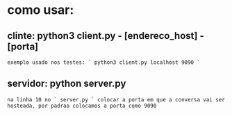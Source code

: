 # como usar:
   ## clinte: python3 client.py - [endereco_host] - [porta]
    exemplo usado nos testes: ` python3 client.py localhost 9090 `
   ## servidor: python server.py
    na linha 10 no ` server.py ` colocar a porta em que a conversa vai ser hosteada, por padrao colocamos a porta como 9090
